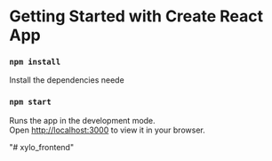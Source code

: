 # Getting Started with Create React App

### `npm install` 

Install the dependencies neede


### `npm start`

Runs the app in the development mode.\
Open [http://localhost:3000](http://localhost:3000) to view it in your browser.


"# xylo_frontend" 
